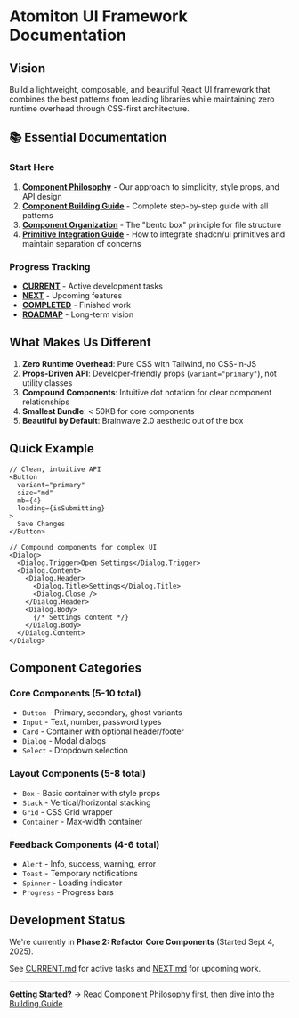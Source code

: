# Atomiton UI Framework Documentation

## Vision

Build a lightweight, composable, and beautiful React UI framework that combines the best patterns from leading libraries while maintaining zero runtime overhead through CSS-first architecture.

## 📚 Essential Documentation

### Start Here

1. **[Component Philosophy](./COMPONENT_PHILOSOPHY.md)** - Our approach to simplicity, style props, and API design
2. **[Component Building Guide](./COMPONENT_BUILDING_GUIDE.md)** - Complete step-by-step guide with all patterns
3. **[Component Organization](./COMPONENT_ORGANIZATION.md)** - The "bento box" principle for file structure
4. **[Primitive Integration Guide](./PRIMITIVE_INTEGRATION_GUIDE.md)** - How to integrate shadcn/ui primitives and maintain separation of concerns

### Progress Tracking

- **[CURRENT](../CURRENT.md)** - Active development tasks
- **[NEXT](../NEXT.md)** - Upcoming features
- **[COMPLETED](../COMPLETED.md)** - Finished work
- **[ROADMAP](../ROADMAP.md)** - Long-term vision

## What Makes Us Different

1. **Zero Runtime Overhead**: Pure CSS with Tailwind, no CSS-in-JS
2. **Props-Driven API**: Developer-friendly props (`variant="primary"`), not utility classes
3. **Compound Components**: Intuitive dot notation for clear component relationships
4. **Smallest Bundle**: < 50KB for core components
5. **Beautiful by Default**: Brainwave 2.0 aesthetic out of the box

## Quick Example

```tsx
// Clean, intuitive API
<Button
  variant="primary"
  size="md"
  mb={4}
  loading={isSubmitting}
>
  Save Changes
</Button>

// Compound components for complex UI
<Dialog>
  <Dialog.Trigger>Open Settings</Dialog.Trigger>
  <Dialog.Content>
    <Dialog.Header>
      <Dialog.Title>Settings</Dialog.Title>
      <Dialog.Close />
    </Dialog.Header>
    <Dialog.Body>
      {/* Settings content */}
    </Dialog.Body>
  </Dialog.Content>
</Dialog>
```

## Component Categories

### Core Components (5-10 total)

- `Button` - Primary, secondary, ghost variants
- `Input` - Text, number, password types
- `Card` - Container with optional header/footer
- `Dialog` - Modal dialogs
- `Select` - Dropdown selection

### Layout Components (5-8 total)

- `Box` - Basic container with style props
- `Stack` - Vertical/horizontal stacking
- `Grid` - CSS Grid wrapper
- `Container` - Max-width container

### Feedback Components (4-6 total)

- `Alert` - Info, success, warning, error
- `Toast` - Temporary notifications
- `Spinner` - Loading indicator
- `Progress` - Progress bars

## Development Status

We're currently in **Phase 2: Refactor Core Components** (Started Sept 4, 2025).

See [CURRENT.md](../CURRENT.md) for active tasks and [NEXT.md](../NEXT.md) for upcoming work.

---

**Getting Started?** → Read [Component Philosophy](./COMPONENT_PHILOSOPHY.md) first, then dive into the [Building Guide](./COMPONENT_BUILDING_GUIDE.md).
